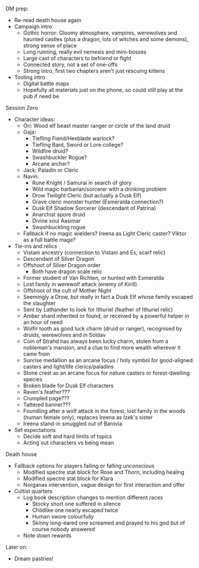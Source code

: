 DM prep:
- Re-read death house again
- Campaign intro
	- Gothic horror: Gloomy atmosphere, vampires, werewolves and haunted castles (plus a dragon, lots of witches and some demons), strong sense of place
	- Long running, really evil nemesis and mini-bosses
	- Large cast of characters to befriend or fight
	- Connected story, not a set of one-offs
	- Strong intro, first two chapters aren't just rescuing kittens
- Tooling intro
	- Digital battle maps
	- Hopefully all materials just on the phone, so could still play at the pub if need be

Session Zero
- Character ideas:
	- Ori: Wood elf beast master ranger or circle of the land druid
	- Gaja:
		- Tiefling Fiend/Hexblade warlock?
		- Tiefling Bard, Sword or Lore college?
		- Wildfire druid?
		- Swashbuckler Rogue?
		- Arcane archer?
	- Jack: Paladin or Cleric
	- Navin:
		- Rune Knight / Samurai in search of glory
		- Wild magic barbarian/sorcerer with a drinking problem
		- Drow Twilight Cleric (but actually a Dusk Elf)
		- Grave cleric monster hunter (Esmeralda connection?)
		- Dusk Elf Shadow Sorcerer (descendant of Patrina)
		- Anarchist spore druid
		- Divine soul Aasimar
		- Swashbuckling rogue
	- Fallback if no magic wielders? Ireena as Light Cleric caster? Viktor as a full battle mage?
- Tie-ins and relics
	- Vistani ancestry (connection to Vistani and Es, scarf relic)
	- Descendant of Silver Dragon
	- Offshoot of Silver Dragon order
		- Both have dragon scale relic
	- Former student of Van Richten, or hunted with Esmeralda
	- Lost family in werewolf attack (enemy of Kirill)
	- Offshoot of the cult of Mother Night
	- Seemingly a Drow, but really in fact a Dusk Elf whose family escaped the slaughter
	- Sent by Lathander to look for Ithuriel (feather of Ithuriel relic)
	- Amber shard inherited or found, or received by a powerful helper in an hour of need
	- Wolfir tooth as good luck charm (druid or ranger), recognised by druids, werewolves and in Soldav
	- Coin of Strahd has always been lucky charm, stolen from a nobleman's mansion, and a clue to find more wealth wherever it came from
	- Sunrise medallion as an arcane focus / holy symbol for good-aligned casters and light/life clerics/paladins
	- Stone crest as an arcane focus for nature casters or forest-dwelling species
	- Broken blade for Dusk Elf characters
	- Raven's feather???
	- Crumpled page???
	- Tattered banner???
	- Foundling after a wolf attack in the forest, lost family in the woods (human female only), replaces Ireena as Izek's sister
	- Ireena stand-in smuggled out of Barovia
- Set expectations
	- Decide soft and hard limits of topics
	- Acting out characters vs being mean

Death house
- Fallback options for players failing or falling unconscious
	- Modified spectre stat block for Rose and Thorn, including healing
	- Modified spectre stat block for Klara
	- Norganas intervention, vague design for first interaction and offer
- Cultist quarters
	- Log book description changes to mention different races
		- Stocky short one suffered in silence
		- Childlike one nearly escaped twice
		- Human swore colourfully
		- Skinny long-eared one screamed and prayed to his god but of course nobody answered
	- Note down rewards

Later on:
- Dream pastries!